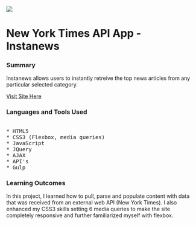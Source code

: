 ![](./assets/images/homepage.png)

# New York Times API App - Instanews

### Summary

Instanews allows users to instantly retreive the top news articles from any particular selected category.

[Visit Site Here](https://maxccpage.github.io/Instanews-/)

### Languages and Tools Used

<pre> 
* HTML5 
* CSS3 (Flexbox, media queries)
* JavaScript 
* JQuery
* AJAX
* API's
* Gulp
</pre>

### Learning Outcomes

In this project, I learned how to pull, parse and populate content with data that was received from an external web API (New York Times). I also enhanced my CSS3 skills setting 6 media queries to make the site completely responsive and further familiarized myself with flexbox. 
